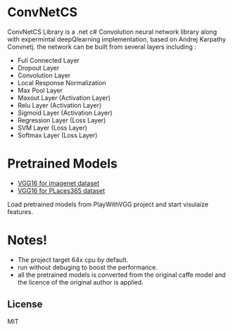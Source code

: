 # ConvNetCS
 
ConvNetCS Library is a .net c# Convolution neural network library along with expermintal deepQlearning implementation, based on Andrej Karpathy Convnetj. 
the network can be built from several layers including :
  - Full Connected Layer
  - Dropout Layer
  - Convolution Layer
  - Local Response Normalization
  - Max Pool Layer
  - Maxout Layer (Activation Layer)
  - Relu Layer    (Activation Layer)
  - Sigmoid Layer (Activation Layer)
  - Regression Layer (Loss Layer) 
  - SVM Layer 	(Loss Layer)
  - Softmax Layer (Loss Layer)


# Pretrained Models

  -  [VGG16 for imagenet dataset](https://drive.google.com/open?id=116hIPVRlaKx8fpFBcY_AL2jElAEKE0Sa) 
-  [VGG16 for PLaces365 dataset](https://drive.google.com/open?id=116hIPVRlaKx8fpFBcY_AL2jElAEKE0Sa)

Load pretrained  models from PlayWithVGG project and start visulaize features.

# Notes!
  - The project target 64x cpu by default.
  - run without debuging to boost the performance.
  - all the pretrained models is converted from the original caffe model and the licence of the original author is applied.

License
----

MIT

